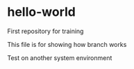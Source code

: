 # hello-world
First repository for training

This file is for showing how branch works

Test on another system environment
